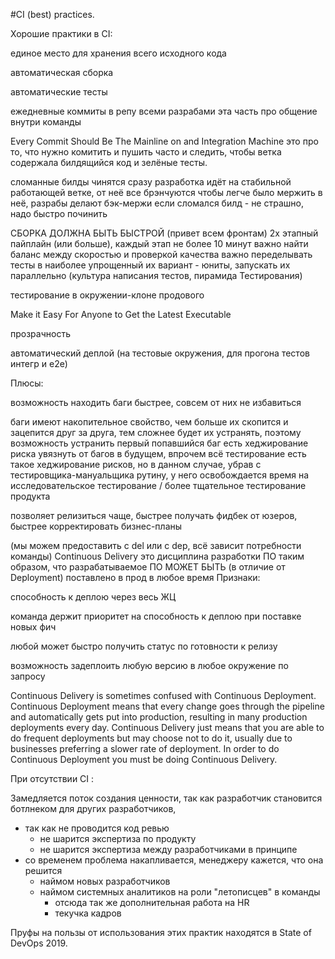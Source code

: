 #CI (best) practices.

Хорошие практики в CI:

единое место для хранения всего исходного кода

автоматическая сборка

автоматические тесты

ежедневные коммиты в репу всеми разрабами
эта часть про общение внутри команды

Every Commit Should Be The Mainline on and Integration Machine
это про то, что нужно комитить и пушить часто и следить, чтобы ветка содержала билдящийся код и зелёные тесты.

сломанные билды чинятся сразу
разработка идёт на стабильной работающей ветке, от неё все брэнчуются
чтобы легче было мержить в неё, разрабы делают бэк-мержи
если сломался билд - не страшно, надо быстро починить

СБОРКА ДОЛЖНА БЫТЬ БЫСТРОЙ (привет всем фронтам)
2х этапный пайплайн (или больше), каждый этап не более 10 минут
важно найти баланс между скоростью и проверкой качества
важно переделывать тесты в наиболее упрощенный их вариант - юниты, запускать их параллельно (культура написания тестов, пирамида Тестирования)

тестирование в окружении-клоне продового

Make it Easy For Anyone to Get the Latest Executable

прозрачность

автоматический деплой (на тестовые окружения, для прогона тестов интегр и е2е)

Плюсы:

возможность находить баги быстрее, совсем от них не избавиться

баги имеют накопительное свойство, чем больше их скопится и зацепится друг за друга, тем сложнее будет их устранять,
поэтому возможность устранить первый попавшийся баг есть хеджирование риска увязнуть от багов в будущем, впрочем всё тестирование есть такое хеджирование рисков,
но в данном случае, убрав с тестировщика-мануальщика рутину, у него освобождается время на исследовательское тестирование / более тщательное тестирование продукта

позволяет релизиться чаще, быстрее получать фидбек от юзеров, быстрее корректировать бизнес-планы

(мы можем предоставить c del или c dep, всё зависит потребности команды)
Continuous Delivery это дисциплина разработки ПО таким образом, что разрабатываемое ПО МОЖЕТ БЫТЬ (в отличие от Deployment) поставлено в прод в любое время
Признаки:

способность к деплою через весь ЖЦ

команда держит приоритет на способность к деплою при поставке новых фич

любой может быстро получить статус по готовности к релизу

возможность задеплоить любую версию в любое окружение по запросу

Continuous Delivery is sometimes confused with Continuous Deployment. Continuous Deployment means that every change goes through the pipeline and automatically gets put into production, resulting in many production deployments every day. Continuous Delivery just means that you are able to do frequent deployments but may choose not to do it, usually due to businesses preferring a slower rate of deployment. In order to do Continuous Deployment you must be doing Continuous Delivery.

При отсутствии CI :

Замедляется поток создания ценности, так как разработчик становится ботлнеком для других разработчиков, 
* так как не проводится код ревью 
    * не шарится экспертиза по продукту
    * не шарится экспертиза между разработчиками в принципе
* со временем проблема накапливается, менеджеру кажется, что она решится
    * наймом новых разработчиков
    * наймом системных аналитиков на роли "летописцев" в команды
        * отсюда так же дополнительная работа на HR
        * текучка кадров
    
Пруфы на пользы от использования этих практик находятся в State of DevOps 2019.